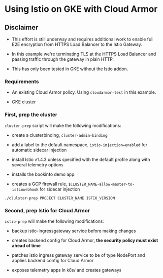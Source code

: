 # Using Istio on GKE with Cloud Armor

## Disclaimer

- This effort is still underway and requires additional work to enable full E2E encryption from HTTPS Load Balancer to the Istio Gateway.

- In this example we're terminating TLS at the HTTPS Load Balancer and passing traffic through the gateway in plain HTTP.

- This has only been tested in GKE without the Istio addon.


### Requirements

- An existing Cloud Armor policy.  Using `cloudarmor-test` in this example.

- GKE cluster

### First, prep the cluster

`cluster-prep` script will make the following modifications:

- create a clusterbinding, `cluster-admin-binding`

- add a label to the default namespace, `istio-injection=enabled` for automatic sidecar injection

- install Istio v1.4.3 unless specified with the default profile along with several telemetry options

- installs the bookinfo demo app

- creates a GCP firewall rule, `$CLUSTER_NAME-allow-master-to-istiowebhook` for sidecar injection

```
./clulster-prep PROJECT CLUSTER_NAME ISTIO_VERSION

```

### Second, prep Istio for Cloud Armor

`istio-prep` will make the following modifications:

- backup istio-ingressgateway service before making changes

- creates backend config for Cloud Armor, **the security policy must exist ahead of time**

- patches istio ingress gateway service to be of type NodePort and applies backend config for Cloud Armor

- exposes telemetry apps in k8s/ and creates gateways
